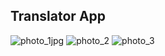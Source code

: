 ## Translator App
![photo_1jpg](https://user-images.githubusercontent.com/122788597/219337377-51ab86e1-250a-4563-8092-7e4445014425.jpg)
![photo_2](https://user-images.githubusercontent.com/122788597/219337415-11f2f89f-880f-4b9e-a83a-32afec72bb64.jpg)
![photo_3](https://user-images.githubusercontent.com/122788597/219337444-725c17f2-bc6b-4302-b71d-225784241acd.jpg)
